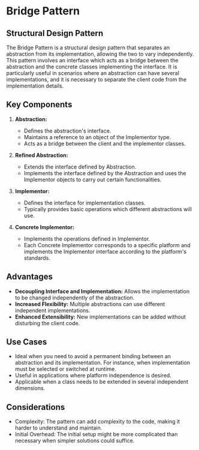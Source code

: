 # Bridge Pattern

## Structural Design Pattern

The Bridge Pattern is a structural design pattern that separates an abstraction from its implementation, allowing the
two to vary independently. This pattern involves an interface which acts as a bridge between the abstraction and the
concrete classes implementing the interface. It is particularly useful in scenarios where an abstraction can have
several implementations, and it is necessary to separate the client code from the implementation details.

## Key Components

1. **Abstraction:**
    - Defines the abstraction's interface.
    - Maintains a reference to an object of the Implementor type.
    - Acts as a bridge between the client and the implementor classes.

2. **Refined Abstraction:**
    - Extends the interface defined by Abstraction.
    - Implements the interface defined by the Abstraction and uses the Implementor objects to carry out certain
      functionalities.

3. **Implementor:**
    - Defines the interface for implementation classes.
    - Typically provides basic operations which different abstractions will use.

4. **Concrete Implementor:**
    - Implements the operations defined in Implementor.
    - Each Concrete Implementor corresponds to a specific platform and implements the Implementor interface according to
      the platform's standards.

## Advantages

- **Decoupling Interface and Implementation:** Allows the implementation to be changed independently of the abstraction.
- **Increased Flexibility:** Multiple abstractions can use different independent implementations.
- **Enhanced Extensibility:** New implementations can be added without disturbing the client code.

## Use Cases

- Ideal when you need to avoid a permanent binding between an abstraction and its implementation. For instance, when
  implementation must be selected or switched at runtime.
- Useful in applications where platform independence is desired.
- Applicable when a class needs to be extended in several independent dimensions.

## Considerations

- Complexity: The pattern can add complexity to the code, making it harder to understand and maintain.
- Initial Overhead: The initial setup might be more complicated than necessary when simpler solutions could suffice.


